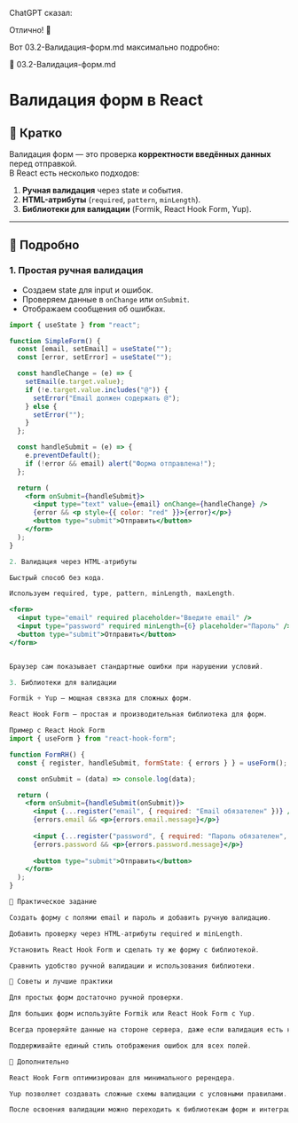 ChatGPT сказал:

Отлично! 🚀

Вот 03.2-Валидация-форм.md максимально подробно:

📄 03.2-Валидация-форм.md
# Валидация форм в React

## 🔹 Кратко
Валидация форм — это проверка **корректности введённых данных** перед отправкой.  
В React есть несколько подходов:

1. **Ручная валидация** через state и события.
2. **HTML-атрибуты** (`required`, `pattern`, `minLength`).
3. **Библиотеки для валидации** (Formik, React Hook Form, Yup).

---

## 🔹 Подробно

### 1. Простая ручная валидация
- Создаем state для input и ошибок.
- Проверяем данные в `onChange` или `onSubmit`.
- Отображаем сообщения об ошибках.

```jsx
import { useState } from "react";

function SimpleForm() {
  const [email, setEmail] = useState("");
  const [error, setError] = useState("");

  const handleChange = (e) => {
    setEmail(e.target.value);
    if (!e.target.value.includes("@")) {
      setError("Email должен содержать @");
    } else {
      setError("");
    }
  };

  const handleSubmit = (e) => {
    e.preventDefault();
    if (!error && email) alert("Форма отправлена!");
  };

  return (
    <form onSubmit={handleSubmit}>
      <input type="text" value={email} onChange={handleChange} />
      {error && <p style={{ color: "red" }}>{error}</p>}
      <button type="submit">Отправить</button>
    </form>
  );
}

2. Валидация через HTML-атрибуты

Быстрый способ без кода.

Используем required, type, pattern, minLength, maxLength.

<form>
  <input type="email" required placeholder="Введите email" />
  <input type="password" required minLength={6} placeholder="Пароль" />
  <button type="submit">Отправить</button>
</form>


Браузер сам показывает стандартные ошибки при нарушении условий.

3. Библиотеки для валидации

Formik + Yup — мощная связка для сложных форм.

React Hook Form — простая и производительная библиотека для форм.

Пример с React Hook Form
import { useForm } from "react-hook-form";

function FormRH() {
  const { register, handleSubmit, formState: { errors } } = useForm();

  const onSubmit = (data) => console.log(data);

  return (
    <form onSubmit={handleSubmit(onSubmit)}>
      <input {...register("email", { required: "Email обязателен" })} />
      {errors.email && <p>{errors.email.message}</p>}
      
      <input {...register("password", { required: "Пароль обязателен", minLength: 6 })} />
      {errors.password && <p>{errors.password.message}</p>}
      
      <button type="submit">Отправить</button>
    </form>
  );
}

🔹 Практическое задание

Создать форму с полями email и пароль и добавить ручную валидацию.

Добавить проверку через HTML-атрибуты required и minLength.

Установить React Hook Form и сделать ту же форму с библиотекой.

Сравнить удобство ручной валидации и использования библиотеки.

🔹 Советы и лучшие практики

Для простых форм достаточно ручной проверки.

Для больших форм используйте Formik или React Hook Form с Yup.

Всегда проверяйте данные на стороне сервера, даже если валидация есть на фронтенде.

Поддерживайте единый стиль отображения ошибок для всех полей.

🔹 Дополнительно

React Hook Form оптимизирован для минимального ререндера.

Yup позволяет создавать сложные схемы валидации с условными правилами.

После освоения валидации можно переходить к библиотекам форм и интеграции с API.